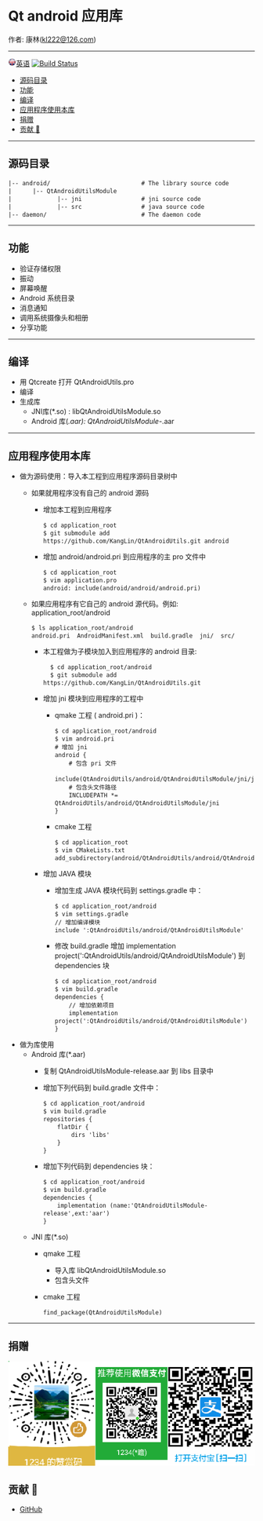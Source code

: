 # Qt android 应用库

作者: 康林(kl222@126.com)

---

[<img src="Image/English.png" alt="英语" title="英语" width="16" height="16" />英语](README.md) 
[![Build Status](https://travis-ci.org/KangLin/QtAndroidUtils.svg?branch=master)](https://travis-ci.org/KangLin/QtAndroidUtils)

<!-- toc -->

- [源码目录](#源码目录)
- [功能](#功能)
- [编译](#编译)
- [应用程序使用本库](#应用程序使用本库)
- [捐赠](#捐赠)
- [贡献 :beers:](#贡献-beers)

<!-- tocstop -->

---

## 源码目录

    |-- android/                          # The library source code
    |      |-- QtAndroidUtilsModule
    |             |-- jni                 # jni source code
    |             |-- src                 # java source code
    |-- daemon/                           # The daemon code

---

## 功能

- 验证存储权限
- 振动
- 屏幕唤醒
- Android 系统目录
- 消息通知
- 调用系统摄像头和相册
- 分享功能

---

## 编译

+ 用 Qtcreate 打开 QtAndroidUtils.pro 
+ 编译 
+ 生成库
  - JNI库(*.so) : libQtAndroidUtilsModule.so
  - Android 库(*.aar): QtAndroidUtilsModule-*.aar

---

## 应用程序使用本库

+ 做为源码使用：导入本工程到应用程序源码目录树中
  - 如果就用程序没有自己的 android 源码
    + 增加本工程到应用程序

          $ cd application_root
          $ git submodule add https://github.com/KangLin/QtAndroidUtils.git android

    + 增加 android/android.pri 到应用程序的主 pro 文件中

          $ cd application_root
          $ vim application.pro
          android: include(android/android/android.pri)

  - 如果应用程序有它自己的 android 源代码。例如: application_root/android

        $ ls application_root/android
        android.pri  AndroidManifest.xml  build.gradle  jni/  src/

    + 本工程做为子模块加入到应用程序的 android 目录:

            $ cd application_root/android
            $ git submodule add https://github.com/KangLin/QtAndroidUtils.git

    + 增加 jni 模块到应用程序的工程中
      - qmake 工程 ( android.pri )：

            $ cd application_root/android
            $ vim android.pri
            # 增加 jni
            android {
                # 包含 pri 文件
                include(QtAndroidUtils/android/QtAndroidUtilsModule/jni/jni.pri)
                # 包含头文件路径
                INCLUDEPATH *= QtAndroidUtils/android/QtAndroidUtilsModule/jni
            }

      - cmake 工程

            $ cd application_root
            $ vim CMakeLists.txt
            add_subdirectory(android/QtAndroidUtils/android/QtAndroidUtilsModule/jni)

    + 增加 JAVA 模块
      - 增加生成 JAVA 模块代码到 settings.gradle 中：

            $ cd application_root/android
            $ vim settings.gradle
            // 增加编译模块
            include ':QtAndroidUtils/android/QtAndroidUtilsModule'
          
      - 修改 build.gradle 增加 implementation project(':QtAndroidUtils/android/QtAndroidUtilsModule') 到 dependencies 块

            $ cd application_root/android
            $ vim build.gradle
            dependencies {
                // 增加依赖项目
                implementation project(':QtAndroidUtils/android/QtAndroidUtilsModule')
            }
          
+ 做为库使用
  * Android 库(*.aar)
    - 复制 QtAndroidUtilsModule-release.aar 到 libs 目录中
    - 增加下列代码到 build.gradle 文件中：
  
          $ cd application_root/android
          $ vim build.gradle
          repositories {
              flatDir {
                  dirs 'libs'
              }
          }
            
    - 增加下列代码到 dependencies 块：
  
          $ cd application_root/android
          $ vim build.gradle
          dependencies {
              implementation (name:'QtAndroidUtilsModule-release',ext:'aar')
          }
        
  * JNI 库(*.so)
    - qmake 工程
      + 导入库 libQtAndroidUtilsModule.so
      + 包含头文件
    - cmake 工程

          find_package(QtAndroidUtilsModule)
    
---

## 捐赠

![donation](https://github.com/KangLin/RabbitCommon/raw/master/Src/Resource/image/Contribute.png "donation")

## 贡献 :beers:
- [GitHub](https://github.com/KangLin/QtAndroidUtils)
